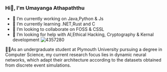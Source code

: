 ### Hi👋, I'm Umayanga Athapaththu

- 🔭 I’m currently working on Java,Python & Js 
- 🌱 I’m currently learning .NET,Rust and C 
- 👯 I’m looking to collaborate on FOSS & CSSL 
- 🤔 I’m looking for help with AI,Ethical Hacking, Cryptography & Kernal development
![4357280](https://github.com/Umayanga12/Umayanga12/assets/42837553/64dec26b-2067-44f4-b17e-b3b07272dcbf)

🔭🔭As an undergraduate student at Plymouth University pursuing a degree in Computer Science, my current research focus lies in dynamic neural networks, which adapt their architecture according to the datasets obtained from discrete event simulations.


<!--
**Umayanga12/Umayanga12** is a ✨ _special_ ✨ repository because its `README.md` (this file) appears on your GitHub profile.

Here are some ideas to get you started:


- 💬 Ask me about ...
- 📫 How to reach me: ...
- 😄 Pronouns: ...
- ⚡ Fun fact: ...
-->
